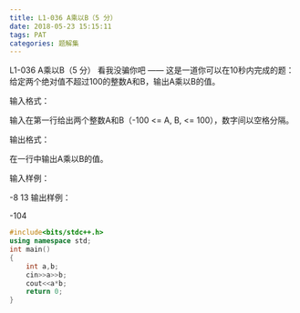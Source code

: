 ```yaml
---
title: L1-036 A乘以B（5 分）
date: 2018-05-23 15:15:11
tags: PAT
categories: 题解集
---
```


L1-036 A乘以B（5 分）
看我没骗你吧 —— 这是一道你可以在10秒内完成的题：给定两个绝对值不超过100的整数A和B，输出A乘以B的值。

输入格式：

输入在第一行给出两个整数A和B（-100 <= A, B, <= 100），数字间以空格分隔。

输出格式：

在一行中输出A乘以B的值。

输入样例：

-8 13
输出样例：

-104

```cpp
#include<bits/stdc++.h>
using namespace std;
int main()
{
    int a,b;
    cin>>a>>b;
    cout<<a*b;
    return 0;
}

```
